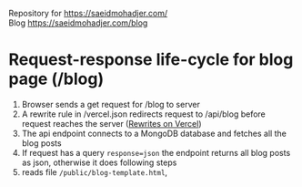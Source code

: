 Repository for https://saeidmohadjer.com/  
Blog https://saeidmohadjer.com/blog

# Request-response life-cycle for blog page (/blog) 

1. Browser sends a get request for /blog to server
1. A rewrite rule in /vercel.json redirects request to /api/blog before request reaches the server ([Rewrites on Vercel](https://vercel.com/docs/edge-network/rewrites))
1. The api endpoint connects to a MongoDB database and fetches all the blog posts
1. If request has a query `response=json` the endpoint returns all blog posts as json, otherwise it does following steps
1. reads file `/public/blog-template.html`, 


